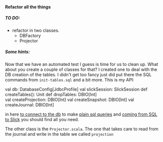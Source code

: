 #### Refactor all the things

##### TO DO:
- refactor in two classes. 
   - DBFactory
   - Projector

##### Some hints:

Now that we have an automated test I guess is time for us to clean up. What about you create a couple of classes for that?
I created one to deal with the DB creation of the tables. I didn't get too fancy just did put there the SQL commands
from `init-tables.sql` and a bit more. This is my API: 

   val db: DatabaseConfig[JdbcProfile]
   val slickSession: SlickSession
   def createTables(): Unit
   def dropTables: DBIO[Int]  
   val createProjection: DBIO[Int]
   val createSnapshot: DBIO[Int]
   val createJournal: DBIO[Int]

in here [to connect to the db](https://doc.akka.io/docs/alpakka/current/slick.html) to make [plain sql queries](https://scala-slick.org/doc/3.3.1/sql.html) and [coming from SQL to Slick](https://scala-slick.org/doc/3.3.1/sql-to-slick.html) you should find all you need.  

The other class is the `Projector.scala`. The one that takes care to read from the journal and write in the table we called `projection`


